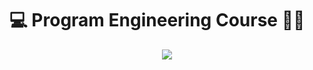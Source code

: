 # :computer: Program Engineering Course :male_detective:

<p align="center">
  <img src="[http://www.fillmurray.com/460/300](https://user-images.githubusercontent.com/31736716/174124187-ec90e3eb-16db-4f90-960b-9dabf31c3cff.gif)">
</p>
<!-- ![giphy](https://user-images.githubusercontent.com/31736716/174124187-ec90e3eb-16db-4f90-960b-9dabf31c3cff.gif) -->
